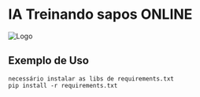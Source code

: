 
# IA Treinando sapos ONLINE
![Logo](https://i.gyazo.com/0632a2b3cccc5d7099dce02c16773b4d.gif)


## Exemplo de Uso

```terminal
necessário instalar as libs de requirements.txt
pip install -r requirements.txt
```

